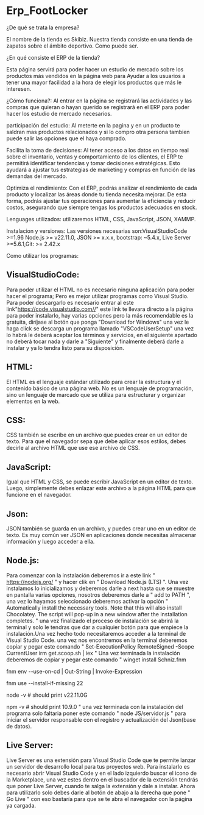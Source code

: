 # Erp_FootLocker
¿De qué se trata la empresa?

El nombre de la tienda es Skibiz. Nuestra tienda consiste en una tienda de zapatos sobre el ámbito deportivo. Como puede ser.

¿En qué consiste el ERP de la tienda?

Esta página servirá para poder hacer un estudio de mercado sobre los productos más vendidos en la página web para Ayudar a los usuarios a tener una mayor facilidad a la hora de elegir los productos que más le interesen.

¿Cómo funciona?: Al entrar en la página se registrará las actividades y las compras que quieran o hayan querido se registrará en el ERP para poder hacer los estudio de mercado necesarios.

participación del estudio: Al meterte en la pagina y en un producto te saldran mas productos relacionados y si lo compro otra persona tambien puede salir las opciones que el haya comprado.

Facilita la toma de decisiones: Al tener acceso a los datos en tiempo real sobre el inventario, ventas y comportamiento de los clientes, el ERP te permitirá identificar tendencias y tomar decisiones estratégicas. Esto ayudará a ajustar tus estrategias de marketing y compras en función de las demandas del mercado.

Optimiza el rendimiento: Con el ERP, podrás analizar el rendimiento de cada producto y localizar las áreas donde tu tienda necesita mejorar. De esta forma, podrás ajustar tus operaciones para aumentar la eficiencia y reducir costos, asegurando que siempre tengas los productos adecuados en stock.

Lenguages utilizados: utilizaremos HTML, CSS, JavaScript, JSON, XAMMP.

Instalacion y versiones: Las versiones necesarias son:VisualStudioCode >=1.96 Node.js >= v22.11.0, JSON >= x.x.x, bootstrap: ~5.4.x, Live Server >=5.6.1,Git: >= 2.42.x

Como utilizar los programas:

## VisualStudioCode:
Para poder utilizar el HTML no es necesario ninguna aplicación para poder hacer el programa; Pero es mejor utilizar programas como Visual Studio.
Para poder descargarlo es necesario entrar al este link"https://code.visualstudio.com//" este link te llevara directo a la página para poder 
instalarlo, hay varias opciones pero la más recomendable es la gratuita, diríjase al botón que ponga "Download for Windows" una vez le haga click 
se descarga un programa llamado "VSCodeUserSetup" una vez lo habrá le deberá aceptar los términos y servicios, en el siguiente apartado no deberá 
tocar nada y darle a "Siguiente" y finalmente deberá darle a instalar y ya lo tendra listo para su disposición.

## HTML:
El HTML es el lenguaje estándar utilizado para crear la estructura y el contenido básico de una página web. No es un lenguaje de programación, sino un lenguaje de marcado que se utiliza para estructurar y organizar elementos en la web.

## CSS:
CSS también se escribe en un archivo que puedes crear en un editor de texto. Para que el navegador sepa que debe aplicar esos estilos, debes decirle al archivo HTML que use ese archivo de CSS.

## JavaScript:
Igual que HTML y CSS, se puede escribir JavaScript en un editor de texto. Luego, simplemente debes enlazar este archivo a la página HTML para que funcione en el navegador.

## Json:
JSON también se guarda en un archivo, y puedes crear uno en un editor de texto. Es muy común ver JSON en aplicaciones donde necesitas almacenar información y luego acceder a ella.

## Node.js:
Para comenzar con la instalación deberemos ir a este link " https://nodejs.org/ " y hacer clik en " Download Node.js (LTS) ". Una vez instalamos lo inicializamos y deberemos darle a next hasta que se muestre en pantalla varias opciones, nosotros deberemos darle a " add to PATH ", una vez lo hayamos seleccionado deberemos activar la opción " Automatically install the necessary tools. Note that this will also install Chocolatey. The script will pop-up in a new window after the installation completes. " una vez finalizado el proceso de instalación se abrirá la terminal y solo le tendras que dar a cualquier botón para que empiece la instalación.Una vez hecho todo necesitaremos acceder a la terminal de Visual Studio Code. una vez nos encontremos en la terminal deberemos copiar y pegar este comando
" 
Set-ExecutionPolicy RemoteSigned -Scope CurrentUser 
irm get.scoop.sh | iex 
"
Una vez terminada la instalación deberemos de copiar y pegar este comando 
"
winget install Schniz.fnm


fnm env --use-on-cd | Out-String | Invoke-Expression


fnm use --install-if-missing 22


node -v # should print v22.11.0G


npm -v # should print 10.9.0 
" 
una vez terminada con la instalación del programa solo faltaria poner este comando " node JS/servidor.js " para iniciar el servidor responsable con el registro y actualización del Json(base de datos).

## Live Server:
Live Server es una extensión para Visual Studio Code que te permite lanzar un servidor de desarrollo local para tus proyectos web.
Para instalarlo es necesario abrir Visual Studio Code y en el lado izquierdo buscar el icono de la Marketplace, una vez estes dentro en el buscador de la extensión tendrás que poner Live Server, cuando te salga la extensión y dale a instalar.
Ahora para utilizarlo solo debes darle al botón de abajo a la derecha que pone " Go Live " con eso bastaría para que se te abra el navegador con la página ya cargada.
